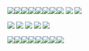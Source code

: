 ![](https://i.imgur.com/vw3SpXg.gif)![](https://i.imgur.com/JgCIrmJ.gif)![](https://i.imgur.com/xRbc5oF.gif)![](https://y2k.neocities.org/buttons/drpepper.gif)![](https://y2k.neocities.org/buttons/ieisevil.gif)![](https://i.imgur.com/ugksSvp.gif)![](https://y2k.neocities.org/buttons/tumblr_static_dmk8gragng0sk48swcwsw0gw.gif)![](https://y2k.neocities.org/buttons/tumblr_o5c0geLD9X1tcu68no1_100.gif)
![](https://i.imgur.com/mYf5szV.png) ![](https://i.imgur.com/tb87eeB.gif)

![](https://mikejima.crd.co/assets/images/gallery09/1dadb796.gif?v=05e9d6fa) ![](https://64.media.tumblr.com/9f13b21c97e084ad64bea1367b8bb3d2/b4f54c7f92bc9f3b-bb/s250x400/817bdd016480daec13700e86508b73972d17fa5f.gifv) ![](https://64.media.tumblr.com/fcdb1d791e2b0fa67cc61479b06932f4/6f1804d74e3a3f2b-a1/s250x400/7d4a0f630c9dfbb1e1bdfee207a68139fa85a75f.gifv) ![](https://i.imgur.com/vjW02Hv.gif)
![](https://i.ibb.co/FYX3mzs/2daaadd5-3361-4208-af97-c4b48e7ba52c.jpg)

![](https://i.imgur.com/CBLYVzW.png)![](https://i.imgur.com/u8rShXj.png)![](https://i.imgur.com/8D809rV.png)![](https://i.imgur.com/ALRp9Gn.png)![](https://i.imgur.com/beNMLM0.gif)![](https://mikejima.crd.co/assets/images/gallery14/17c3deb5.png?v=05e9d6fa)![](https://mikejima.crd.co/assets/images/gallery14/dc590370.png?v=05e9d6fa)![](https://i.imgur.com/e8FxJgK.gif)
